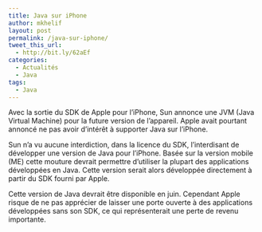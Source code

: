 ```yaml
---
title: Java sur iPhone
author: mkhelif
layout: post
permalink: /java-sur-iphone/
tweet_this_url:
  - http://bit.ly/62aEf
categories:
  - Actualités
  - Java
tags:
  - Java
---
```

Avec la sortie du SDK de Apple pour l&#8217;iPhone, Sun annonce une JVM (Java Virtual Machine) pour la future version de l&#8217;appareil. Apple avait pourtant annoncé ne pas avoir d&#8217;intérêt à supporter Java sur l&#8217;iPhone.

Sun n&#8217;a vu aucune interdiction, dans la licence du SDK, l&#8217;interdisant de développer une version de Java pour l&#8217;iPhone. Basée sur la version mobile (ME) cette mouture devrait permettre d&#8217;utiliser la plupart des applications développées en Java. Cette version serait alors développée directement à partir du SDK fourni par Apple.

Cette version de Java devrait être disponible en juin. Cependant Apple risque de ne pas apprécier de laisser une porte ouverte à des applications développées sans son SDK, ce qui représenterait une perte de revenu importante.